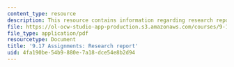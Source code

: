 ```yaml
---
content_type: resource
description: This resource contains information regarding research report.
file: https://ol-ocw-studio-app-production.s3.amazonaws.com/courses/9-17-systems-neuroscience-lab-spring-2013/4fa190be54b9880e7a18dce54e8b2d94_MIT9_17S13_research_rep.pdf
file_type: application/pdf
resourcetype: Document
title: '9.17 Assignments: Research report'
uid: 4fa190be-54b9-880e-7a18-dce54e8b2d94
---
```

